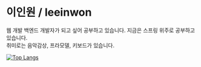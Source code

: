 <h1>이인원 / leeinwon</h1>
웹 개발 백엔드 개발자가 되고 싶어 공부하고 있습니다. 지금은 스프링 위주로 공부하고 있습니다.<br>
취미로는 음악감상, 프라모델, 키보드가 있습니다.

[![Top Langs](https://github-readme-stats.vercel.app/api/top-langs/?username=leein1)](https://github.com/anuraghazra/github-readme-stats)
